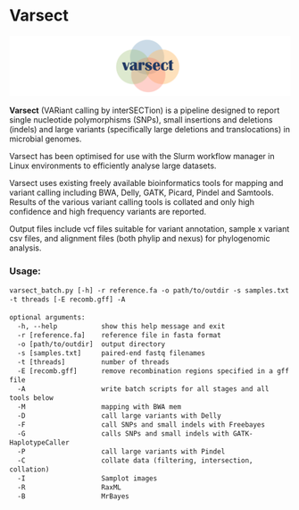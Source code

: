 # Varsect

![Varsect logo](lib/varsect_logo_2.png)

**Varsect** (VARiant calling by interSECTion) is a pipeline designed to report single nucleotide polymorphisms (SNPs),
small insertions and deletions (indels) and large variants (specifically large
deletions and translocations) in microbial genomes.

Varsect has been optimised for use with the Slurm workflow manager in
Linux environments to efficiently analyse large datasets.

Varsect uses existing freely available bioinformatics tools for mapping and variant calling including BWA, Delly, GATK, Picard, Pindel and Samtools. Results of the various variant calling tools is collated and only high confidence and high frequency variants are reported.

Output files include vcf files suitable for variant annotation, sample x variant csv files, and alignment files (both phylip and nexus) for phylogenomic analysis.

### Usage:
```
varsect_batch.py [-h] -r reference.fa -o path/to/outdir -s samples.txt -t threads [-E recomb.gff] -A

optional arguments:
  -h, --help           show this help message and exit
  -r [reference.fa]    reference file in fasta format
  -o [path/to/outdir]  output directory
  -s [samples.txt]     paired-end fastq filenames
  -t [threads]         number of threads
  -E [recomb.gff]      remove recombination regions specified in a gff file
  -A                   write batch scripts for all stages and all tools below
  -M                   mapping with BWA mem
  -D                   call large variants with Delly
  -F                   call SNPs and small indels with Freebayes
  -G                   calls SNPs and small indels with GATK-HaplotypeCaller
  -P                   call large variants with Pindel
  -C                   collate data (filtering, intersection, collation)
  -I                   Samplot images
  -R                   RaxML
  -B                   MrBayes
```
